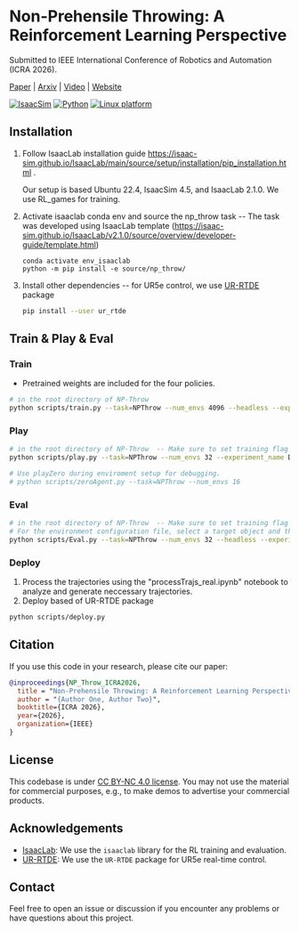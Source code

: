

# Non-Prehensile Throwing: A Reinforcement Learning Perspective

<!-- [xx](xx)<sup>1</sup>
<sup>1</sup> xx, <sup>2</sup> xxx -->


Submitted to IEEE International Conference of Robotics and Automation (ICRA 2026).

[Paper](npthrow_icra2026.pdf) | [Arxiv](https://abdullah-aist.github.io/NP-Throw/) | [Video](https://www.youtube.com/watch?v=JWAr3b1pHvgv) | [Website](https://abdullah-aist.github.io/NP-Throw/)

[![IsaacSim](https://img.shields.io/badge/IsaacSim-4.5.0-silver.svg)](https://docs.isaacsim.omniverse.nvidia.com/latest/index.html)
[![Python](https://img.shields.io/badge/python-3.10-blue.svg)](https://docs.python.org/3/whatsnew/3.10.html)
[![Linux platform](https://img.shields.io/badge/platform-linux--64-orange.svg)](https://releases.ubuntu.com/22.04/)


## Installation

1. Follow IsaacLab installation guide https://isaac-sim.github.io/IsaacLab/main/source/setup/installation/pip_installation.html . 

    Our setup is based Ubuntu 22.4, IsaacSim 4.5, and IsaacLab 2.1.0. We use RL_games for training.

2. Activate isaaclab conda env and source the np_throw task -- The task was developed using IsaacLab template (https://isaac-sim.github.io/IsaacLab/v2.1.0/source/overview/developer-guide/template.html)
    ```
    conda activate env_isaaclab
    python -m pip install -e source/np_throw/
    ```

3. Install other dependencies -- for UR5e control, we use [UR-RTDE](https://sdurobotics.gitlab.io/ur_rtde/) package 
    ```bash
    pip install --user ur_rtde
    ```

## Train & Play & Eval

### Train
* Pretrained weights are included for the four policies.
```bash
# in the root directory of NP-Throw 
python scripts/train.py --task=NPThrow --num_envs 4096 --headless --experiment_name Default --seed 0  
```

### Play
```bash
# in the root directory of NP-Throw  -- Make sure to set training flag to False
python scripts/play.py --task=NPThrow --num_envs 32 --experiment_name Default --seed 0

# Use playZero during enviroment setup for debugging.
# python scripts/zeroAgent.py --task=NPThrow --num_envs 16

```

### Eval
```bash
# in the root directory of NP-Throw  -- Make sure to set training flag to False
# For the environment configuration file, select a target object and the evaluation target.
python scripts/Eval.py --task=NPThrow --num_envs 32 --headless --experiment_name Default --seed 0 --envSeed 0 --targetObject woodBlock

```
### Deploy
1. Process the trajectories using the "processTrajs_real.ipynb" notebook to analyze and generate neccessary trajectories.
2. Deploy based of UR-RTDE package 

```bash
python scripts/deploy.py
```


## Citation
If you use this code in your research, please cite our paper:
```bibtex
@inproceedings{NP_Throw_ICRA2026,
  title = "Non-Prehensile Throwing: A Reinforcement Learning Perspective",
  author = "{Author One, Author Two}",
  booktitle={ICRA 2026},
  year={2026},
  organization={IEEE}
}
```

## License

This codebase is under [CC BY-NC 4.0 license](https://creativecommons.org/licenses/by-nc/4.0/deed.en). You may not use the material for commercial purposes, e.g., to make demos to advertise your commercial products.


## Acknowledgements
- [IsaacLab](https://github.com/isaac-sim/IsaacLab): We use the `isaaclab` library for the RL training and evaluation.
- [UR-RTDE](https://sdurobotics.gitlab.io/ur_rtde/): We use the `UR-RTDE` package for UR5e real-time control.

## Contact

Feel free to open an issue or discussion if you encounter any problems or have questions about this project.
